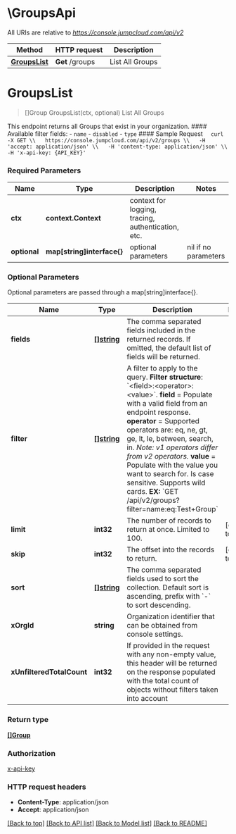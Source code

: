 # \GroupsApi

All URIs are relative to *https://console.jumpcloud.com/api/v2*

Method | HTTP request | Description
------------- | ------------- | -------------
[**GroupsList**](GroupsApi.md#GroupsList) | **Get** /groups | List All Groups


# **GroupsList**
> []Group GroupsList(ctx, optional)
List All Groups

This endpoint returns all Groups that exist in your organization.  #### Available filter fields:   - `name`   - `disabled`   - `type`  #### Sample Request  ```   curl -X GET \\   https://console.jumpcloud.com/api/v2/groups \\   -H 'accept: application/json' \\   -H 'content-type: application/json' \\   -H 'x-api-key: {API_KEY}' ```

### Required Parameters

Name | Type | Description  | Notes
------------- | ------------- | ------------- | -------------
 **ctx** | **context.Context** | context for logging, tracing, authentication, etc.
 **optional** | **map[string]interface{}** | optional parameters | nil if no parameters

### Optional Parameters
Optional parameters are passed through a map[string]interface{}.

Name | Type | Description  | Notes
------------- | ------------- | ------------- | -------------
 **fields** | [**[]string**](string.md)| The comma separated fields included in the returned records. If omitted, the default list of fields will be returned.  | 
 **filter** | [**[]string**](string.md)| A filter to apply to the query.  **Filter structure**: &#x60;&lt;field&gt;:&lt;operator&gt;:&lt;value&gt;&#x60;.  **field** &#x3D; Populate with a valid field from an endpoint response.  **operator** &#x3D;  Supported operators are: eq, ne, gt, ge, lt, le, between, search, in. _Note: v1 operators differ from v2 operators._  **value** &#x3D; Populate with the value you want to search for. Is case sensitive. Supports wild cards.  **EX:** &#x60;GET /api/v2/groups?filter&#x3D;name:eq:Test+Group&#x60; | 
 **limit** | **int32**| The number of records to return at once. Limited to 100. | [default to 10]
 **skip** | **int32**| The offset into the records to return. | [default to 0]
 **sort** | [**[]string**](string.md)| The comma separated fields used to sort the collection. Default sort is ascending, prefix with &#x60;-&#x60; to sort descending.  | 
 **xOrgId** | **string**| Organization identifier that can be obtained from console settings. | 
 **xUnfilteredTotalCount** | **int32**| If provided in the request with any non-empty value, this header will be returned on the response populated with the total count of objects without filters taken into account | 

### Return type

[**[]Group**](Group.md)

### Authorization

[x-api-key](../README.md#x-api-key)

### HTTP request headers

 - **Content-Type**: application/json
 - **Accept**: application/json

[[Back to top]](#) [[Back to API list]](../README.md#documentation-for-api-endpoints) [[Back to Model list]](../README.md#documentation-for-models) [[Back to README]](../README.md)

